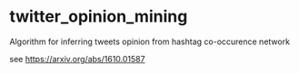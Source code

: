 # twitter_opinion_mining
Algorithm for inferring tweets opinion from hashtag co-occurence network

see https://arxiv.org/abs/1610.01587
